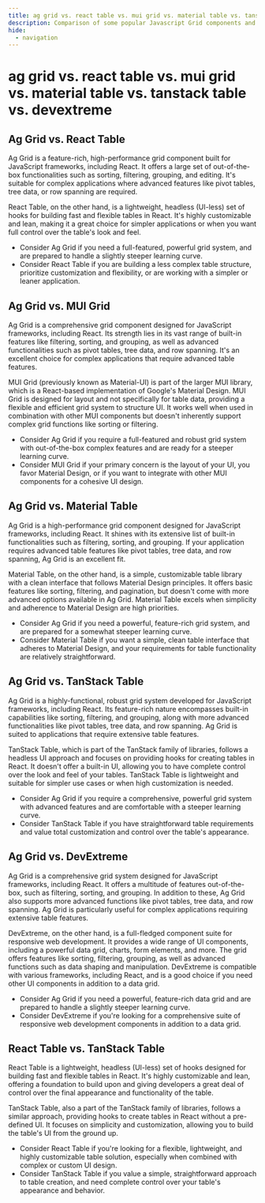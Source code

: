 ```yaml
---
title: ag grid vs. react table vs. mui grid vs. material table vs. tanstack table vs. devextreme
description: Comparison of some popular Javascript Grid components and when you should use them.
hide:
  - navigation
---
```


# ag grid vs. react table vs. mui grid vs. material table vs. tanstack table vs. devextreme

## Ag Grid vs. React Table

Ag Grid is a feature-rich, high-performance grid component built for JavaScript frameworks, including React. It offers a large set of out-of-the-box functionalities such as sorting, filtering, grouping, and editing. It's suitable for complex applications where advanced features like pivot tables, tree data, or row spanning are required.

React Table, on the other hand, is a lightweight, headless (UI-less) set of hooks for building fast and flexible tables in React. It's highly customizable and lean, making it a great choice for simpler applications or when you want full control over the table's look and feel.

* Consider Ag Grid if you need a full-featured, powerful grid system, and are prepared to handle a slightly steeper learning curve.
* Consider React Table if you are building a less complex table structure, prioritize customization and flexibility, or are working with a simpler or leaner application.

## Ag Grid vs. MUI Grid

Ag Grid is a comprehensive grid component designed for JavaScript frameworks, including React. Its strength lies in its vast range of built-in features like filtering, sorting, and grouping, as well as advanced functionalities such as pivot tables, tree data, and row spanning. It's an excellent choice for complex applications that require advanced table features.

MUI Grid (previously known as Material-UI) is part of the larger MUI library, which is a React-based implementation of Google's Material Design. MUI Grid is designed for layout and not specifically for table data, providing a flexible and efficient grid system to structure UI. It works well when used in combination with other MUI components but doesn't inherently support complex grid functions like sorting or filtering.

* Consider Ag Grid if you require a full-featured and robust grid system with out-of-the-box complex features and are ready for a steeper learning curve.
* Consider MUI Grid if your primary concern is the layout of your UI, you favor Material Design, or if you want to integrate with other MUI components for a cohesive UI design.

## Ag Grid vs. Material Table

Ag Grid is a high-performance grid component designed for JavaScript frameworks, including React. It shines with its extensive list of built-in functionalities such as filtering, sorting, and grouping. If your application requires advanced table features like pivot tables, tree data, and row spanning, Ag Grid is an excellent fit.

Material Table, on the other hand, is a simple, customizable table library with a clean interface that follows Material Design principles. It offers basic features like sorting, filtering, and pagination, but doesn't come with more advanced options available in Ag Grid. Material Table excels when simplicity and adherence to Material Design are high priorities.

* Consider Ag Grid if you need a powerful, feature-rich grid system, and are prepared for a somewhat steeper learning curve.
* Consider Material Table if you want a simple, clean table interface that adheres to Material Design, and your requirements for table functionality are relatively straightforward.


## Ag Grid vs. TanStack Table

Ag Grid is a highly-functional, robust grid system developed for JavaScript frameworks, including React. Its feature-rich nature encompasses built-in capabilities like sorting, filtering, and grouping, along with more advanced functionalities like pivot tables, tree data, and row spanning. Ag Grid is suited to applications that require extensive table features.

TanStack Table, which is part of the TanStack family of libraries, follows a headless UI approach and focuses on providing hooks for creating tables in React. It doesn't offer a built-in UI, allowing you to have complete control over the look and feel of your tables. TanStack Table is lightweight and suitable for simpler use cases or when high customization is needed.

* Consider Ag Grid if you require a comprehensive, powerful grid system with advanced features and are comfortable with a steeper learning curve.
* Consider TanStack Table if you have straightforward table requirements and value total customization and control over the table's appearance.

## Ag Grid vs. DevExtreme

Ag Grid is a comprehensive grid system designed for JavaScript frameworks, including React. It offers a multitude of features out-of-the-box, such as filtering, sorting, and grouping. In addition to these, Ag Grid also supports more advanced functions like pivot tables, tree data, and row spanning. Ag Grid is particularly useful for complex applications requiring extensive table features.

DevExtreme, on the other hand, is a full-fledged component suite for responsive web development. It provides a wide range of UI components, including a powerful data grid, charts, form elements, and more. The grid offers features like sorting, filtering, grouping, as well as advanced functions such as data shaping and manipulation. DevExtreme is compatible with various frameworks, including React, and is a good choice if you need other UI components in addition to a data grid.

* Consider Ag Grid if you need a powerful, feature-rich data grid and are prepared to handle a slightly steeper learning curve.
* Consider DevExtreme if you're looking for a comprehensive suite of responsive web development components in addition to a data grid.


## React Table vs. TanStack Table

React Table is a lightweight, headless (UI-less) set of hooks designed for building fast and flexible tables in React. It's highly customizable and lean, offering a foundation to build upon and giving developers a great deal of control over the final appearance and functionality of the table.

TanStack Table, also a part of the TanStack family of libraries, follows a similar approach, providing hooks to create tables in React without a pre-defined UI. It focuses on simplicity and customization, allowing you to build the table's UI from the ground up. 

* Consider React Table if you're looking for a flexible, lightweight, and highly customizable table solution, especially when combined with complex or custom UI design.
* Consider TanStack Table if you value a simple, straightforward approach to table creation, and need complete control over your table's appearance and behavior.









